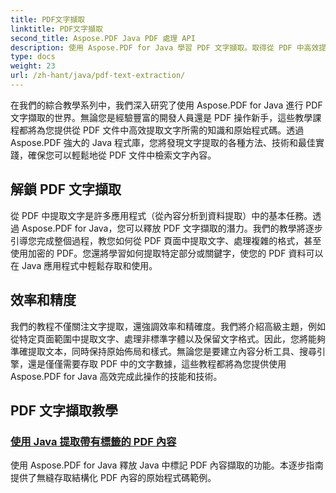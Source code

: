 ```yaml
---
title: PDF文字擷取
linktitle: PDF文字擷取
second_title: Aspose.PDF Java PDF 處理 API
description: 使用 Aspose.PDF for Java 學習 PDF 文字擷取。取得從 PDF 中高效提取文字的逐步教學。
type: docs
weight: 23
url: /zh-hant/java/pdf-text-extraction/
---
```


在我們的綜合教學系列中，我們深入研究了使用 Aspose.PDF for Java 進行 PDF 文字擷取的世界。無論您是經驗豐富的開發人員還是 PDF 操作新手，這些教學課程都將為您提供從 PDF 文件中高效提取文字所需的知識和原始程式碼。透過 Aspose.PDF 強大的 Java 程式庫，您將發現文字提取的各種方法、技術和最佳實踐，確保您可以輕鬆地從 PDF 文件中檢索文字內容。

## 解鎖 PDF 文字擷取

從 PDF 中提取文字是許多應用程式（從內容分析到資料提取）中的基本任務。透過 Aspose.PDF for Java，您可以釋放 PDF 文字擷取的潛力。我們的教學將逐步引導您完成整個過程，教您如何從 PDF 頁面中提取文字、處理複雜的格式，甚至使用加密的 PDF。您還將學習如何提取特定部分或關鍵字，使您的 PDF 資料可以在 Java 應用程式中輕鬆存取和使用。

## 效率和精度

我們的教程不僅關注文字提取，還強調效率和精確度。我們將介紹高級主題，例如從特定頁面範圍中提取文字、處理非標準字體以及保留文字格式。因此，您將能夠準確提取文本，同時保持原始佈局和樣式。無論您是要建立內容分析工具、搜尋引擎，還是僅僅需要存取 PDF 中的文字數據，這些教程都將為您提供使用 Aspose.PDF for Java 高效完成此操作的技能和技術。

## PDF 文字擷取教學
### [使用 Java 提取帶有標籤的 PDF 內容](./tagged-pdf-content-extraction-using-java/)
使用 Aspose.PDF for Java 釋放 Java 中標記 PDF 內容擷取的功能。本逐步指南提供了無縫存取結構化 PDF 內容的原始程式碼範例。